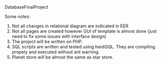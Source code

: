 DatabaseFinalProject

Some notes:
1) Not all changes in relational diagram are indicated in EER
2) Not all pages are created however GUI of template is almost 
done (just need to fix some issues with interface design)
3) The project will be written on PHP.
4) SQL scripts are written and tested using heidiSQL. They are
compiling propely and executed without ant warning.
5) Planet store will be almost the same as star store.